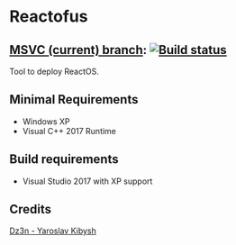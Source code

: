 # Reactofus
## [MSVC (current) branch](https://github.com/feel-the-dz3n/Reactofus/tree/reactofus-msvc): [![Build status](https://ci.appveyor.com/api/projects/status/hldvu476t1ic9xgn/branch/reactofus-msvc?svg=true)](https://ci.appveyor.com/project/feel-the-dz3n/reactofus/branch/reactofus-msvc)

Tool to deploy ReactOS.

## Minimal Requirements

 - Windows XP
 - Visual C++ 2017 Runtime

## Build requirements

 - Visual Studio 2017 with XP support

## Credits

[Dz3n - Yaroslav Kibysh](https://github.com/feel-the-dz3n)
